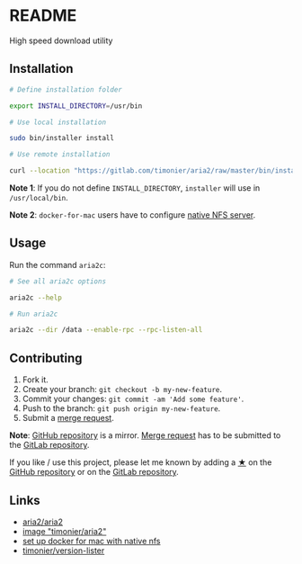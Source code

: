 # README

High speed download utility

## Installation

```sh
# Define installation folder

export INSTALL_DIRECTORY=/usr/bin

# Use local installation

sudo bin/installer install

# Use remote installation

curl --location "https://gitlab.com/timonier/aria2/raw/master/bin/installer" | sudo bash -s -- install
```

__Note 1__: If you do not define `INSTALL_DIRECTORY`, `installer` will use in `/usr/local/bin`.

__Note 2__: `docker-for-mac` users have to configure [native NFS server](https://medium.com/@sean.handley/how-to-set-up-docker-for-mac-with-native-nfs-145151458adc).

## Usage

Run the command `aria2c`:

```sh
# See all aria2c options

aria2c --help

# Run aria2c

aria2c --dir /data --enable-rpc --rpc-listen-all
```

## Contributing

1. Fork it.
2. Create your branch: `git checkout -b my-new-feature`.
3. Commit your changes: `git commit -am 'Add some feature'`.
4. Push to the branch: `git push origin my-new-feature`.
5. Submit a [merge request](https://docs.gitlab.com/ee/user/project/merge_requests/).

__Note__: [GitHub repository](https://github.com/timonier/aria2) is a mirror. [Merge request](https://docs.gitlab.com/ee/user/project/merge_requests/) has to be submitted to the [GitLab repository](https://gitlab.com/timonier/aria2).

If you like / use this project, please let me known by adding a [★](https://help.github.com/articles/about-stars/) on the [GitHub repository](https://github.com/timonier/aria2) or on the [GitLab repository](https://gitlab.com/timonier/aria2).

## Links

* [aria2/aria2](https://github.com/aria2/aria2)
* [image "timonier/aria2"](https://hub.docker.com/r/timonier/aria2/)
* [set up docker for mac with native nfs](https://medium.com/@sean.handley/how-to-set-up-docker-for-mac-with-native-nfs-145151458adc)
* [timonier/version-lister](https://gitlab.com/timonier/version-lister)
